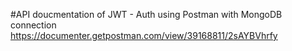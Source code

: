 #API doucmentation of JWT - Auth using Postman with MongoDB connection
https://documenter.getpostman.com/view/39168811/2sAYBVhrfy


